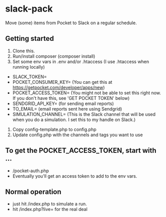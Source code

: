 # slack-pack
Move (some) items from Pocket to Slack on a regular schedule.

## Getting started

1. Clone this.
1. Run/install composer (composer install)
1. Set some env vars in .env and/or .htaccess (I use .htaccess when running locally)
  * SLACK_TOKEN= <You can get this at Slack>
  * POCKET_CONSUMER_KEY= (You can get this at <https://getpocket.com/developer/apps/new>)
  * POCKET_ACCESS_TOKEN= (You might not be able to set this right now. If you don't have this, see 'GET POCKET TOKEN' below)
  * SENDGRID_API_KEY= (for sending email reports)
  * TO_EMAIL= (email reports sent here using Sendgrid)
  * SIMULATION_CHANNEL= (This is the Slack channel that will be used when you do a simulation. I set this to my handle on Slack.)
1. Copy config-template.php to config.php
1. Update config.php with the channels and tags you want to use

## To get the POCKET_ACCESS_TOKEN, start with ...

* /pocket-auth.php
* Eventually you'll get an access token to add to the env vars.

## Normal operation

* just hit /index.php to simulate a run.
* hit /index.php?live= for the real deal
